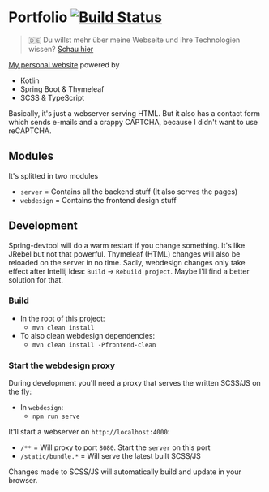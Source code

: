 # Portfolio [![Build Status](https://travis-ci.org/KennethWussmann/portfolio.svg?branch=master)](https://travis-ci.org/KennethWussmann/portfolio)

> :de: Du willst mehr über meine Webseite und ihre Technologien wissen? [Schau hier](https://kenneth.wussmann.net/page/project-portfolio)

[My personal website](https://kenneth.wussmann.net) powered by
* Kotlin
* Spring Boot & Thymeleaf
* SCSS & TypeScript

Basically, it's just a webserver serving HTML. But it also has a contact form which sends e-mails and a crappy CAPTCHA, because I didn't want to use reCAPTCHA.

## Modules
It's splitted in two modules
* `server` = Contains all the backend stuff (It also serves the pages)
* `webdesign` = Contains the frontend design stuff

## Development
Spring-devtool will do a warm restart if you change something. It's like JRebel but not that powerful.
Thymeleaf (HTML) changes will also be reloaded on the server in no time.
Sadly, webdesign changes only take effect after Intellij Idea: `Build` -> `Rebuild project`. Maybe I'll find a better solution for that.

### Build
* In the root of this project:
    * `mvn clean install`
* To also clean webdesign dependencies:
    * `mvn clean install -Pfrontend-clean`

### Start the webdesign proxy
During development you'll need a proxy that serves the written SCSS/JS on the fly:
* In `webdesign`:
    * `npm run serve`

It'll start a webserver on `http://localhost:4000`:
* `/**` = Will proxy to port `8080`. Start the `server` on this port
* `/static/bundle.*` = Will serve the latest built SCSS/JS

Changes made to SCSS/JS will automatically build and update in your browser.
